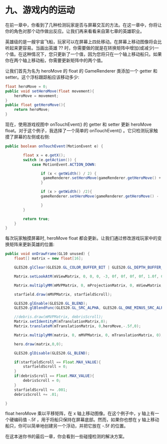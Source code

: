 # 九、游戏内的运动

在前一章中，你看到了几种检测玩家是否与屏幕交互的方法。在这一章中，你将让你的角色对那个动作做出反应。让我们再来看看来自第七章的英雄职业。

英雄级的是一艘宇宙飞船，玩家可以在屏幕上四处移动。在屏幕上移动图像将会比听起来更容易。当画出英雄 ?? 时，你需要做的就是在转换矩阵中增加(或减少)一个值。在这种情况下，您只更新了一个值，因为您将只在一个轴上移动船只。如果你在两个轴上移动船，你需要更新矩阵中的两个值。

让我们首先为名为 heroMove 的 float 的 GameRenderer 类添加一个 getter 和 setter。这个浮标跟踪船应该移动多少:

```java
float heroMove = 0;
public void setHeroMove(float movement){
    heroMove = movement;
}
public float getHeroMove(){
    return heroMove;
}
```

现在，使用游戏视图中 onTouchEvent() 的 getter 和 setter 更新 heroMove float。对于这个例子，我选择了一个简单的 onTouchEvent() 。它只检测玩家触摸了屏幕的左侧或右侧:

```java
public boolean onTouchEvent(MotionEvent e) {

        float x = e.getX();
        switch (e.getAction()) {
            case MotionEvent.ACTION_DOWN:

                if (x < getWidth() / 2) {
                 gameRenderer.setHeroMove(gameRenderer.getHeroMove() + .1f);
                }

                if (x > getWidth() /2){
                gameRenderer.setHeroMove(gameRenderer.getHeroMove() - .1f);

                }
        }

        return true;
    }
}
```

每次玩家触摸屏幕时, heroMove float 都会更新。让我们通过修改游戏玩家中的变换矩阵来更新英雄的位置:

```java
public void onDrawFrame(GL10 unused) {
    float[] matrix = new float[16];

    GLES20.glClear(GLES20.GL_COLOR_BUFFER_BIT | GLES20.GL_DEPTH_BUFFER_BIT);

    Matrix.setLookAtM(mViewMatrix, 0, 0, 0, -3, 0f, 0f, 0f, 0f, 1.0f, 0.0f);

    Matrix.multiplyMM(mMVPMatrix, 0, mProjectionMatrix, 0, mViewMatrix, 0);

    starfield.draw(mMVPMatrix, starfieldScroll);

    GLES20.glEnable(GLES20.GL_BLEND);
    GLES20.glBlendFunc(GLES20.GL_SRC_ALPHA, GLES20.GL_ONE_MINUS_SRC_ALPHA);

    //debris.draw(mMVPMatrix, debrisScroll);
    Matrix.setIdentityM(mTranslationMatrix,0);
    Matrix.translateM(mTranslationMatrix, 0,heroMove,-.5f,0);

    Matrix.multiplyMM(matrix, 0, mMVPMatrix, 0, mTranslationMatrix, 0);

    hero.draw(matrix,0,0);

    GLES20.glDisable(GLES20.GL_BLEND);

    if(starfieldScroll == Float.MAX_VALUE){
        starfieldScroll = 0;
    }
    if(debrisScroll == Float.MAX_VALUE){
        debrisScroll = 0;
    }
    starfieldScroll += .001;
    debrisScroll += .01;

}
```

float heroMove 乘以平移矩阵，在 x 轴上移动图像。在这个例子中，y 轴上有一个硬编码值 -.5f ，用于将船只保持在屏幕底部。然而，如果你也想在 y 轴上移动船只，你可以简单地创建另一个浮动，并把它放在 -.5f 的位置。

在这本迷你书的最后一章，你会看到一些碰撞检测的解决方案。